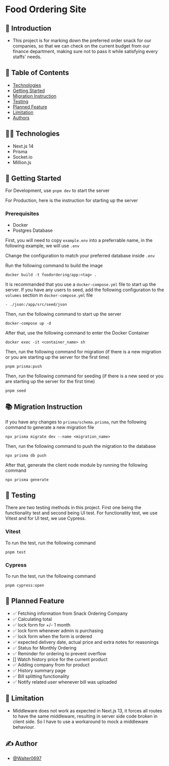 # Food Ordering Site

## 🏁 Introduction

-   This project is for marking down the preferred order snack for our companies, so that we can check on the current budget from our finance department, making sure not to pass it while satisfying every staffs' needs.

## 📝 Table of Contents

-   [Technologies](#technologies)
-   [Getting Started](#getting_started)
-   [Migration Instruction](#migration_instruction)
-   [Testing](#testing)
-   [Planned Feature](#planned_feature)
-   [Limitation](#limitation)
-   [Authors](#authors)

## 🧑‍💻 Technologies <a name = "technologies"></a>

-   Next.js 14
-   Prisma
-   Socket.io
-   Million.js

## 🏁 Getting Started <a name = "getting_started"></a>

For Development, use `pnpm dev` to start the server

For Production, here is the instruction for starting up the server

### Prerequisites

-   Docker
-   Postgres Database

First, you will need to copy `example.env` into a preferrable name, in the following example, we will use `.env`

Change the configuration to match your preferred database inside `.env`

Run the following command to build the image

```
docker build -t foodordering/app:<tag> .
```

It is recommanded that you use a `docker-compose.yml` file to start up the server. If you have any users to seed, add the following configuration to the `volumes` section in `docker-compose.yml` file

```
- ./json:/app/src/seed/json
```

Then, run the following command to start up the server

```
docker-compose up -d
```

After that, use the following command to enter the Docker Container

```
docker exec -it <container_name> sh
```

Then, run the following command for migration (if there is a new migration or you are starting up the server for the first time)

```
pnpm prisma:push
```

Then, run the following command for seeding (if there is a new seed or you are starting up the server for the first time)

```
pnpm seed
```

## 📚 Migration Instruction <a name = "migration_instruction"></a>

If you have any changes to `prisma/schema.prisma`, run the following command to generate a new migration file

```
npx prisma migrate dev --name <migration_name>
```

Then, run the following command to push the migration to the database

```
npx prisma db push
```

After that, generate the client node module by running the following command

```
npx prisma generate
```

## 🐛 Testing <a name="testing"></a>

There are two testing methods in this project. First one being the functionality test and second being UI test. For functionality test, we use Vitest and for UI test, we use Cypress.

### Vitest

To run the test, run the following command

```
pnpm test
```

### Cypress

To run the test, run the following command

```
pnpm cypress:open
```

## 🧳 Planned Feature <a name = "planned_feature"></a>

-   ✅ Fetching information from Snack Ordering Company
-   ✅ Calculating total
-   ✅ lock form for +/- 1 month
-   ✅ lock form whenever admin is purchasing
-   ✅ lock form when the form is ordered
-   ✅ expected delivery date, actual price and extra notes for reasonings
-   ✅ Status for Monthly Ordering
-   ✅ Reminder for ordering to prevent overflow
-   [] Watch history price for the current product
-   ✅ Adding company from for product
-   ✅ History summary page
-   ✅ Bill splitting functionality
-   ✅ Notify related user whenever bill was uploaded

## 🐜 Limitation <a name = "limitation"></a>

-   Middleware does not work as expected in Next.js 13, it forces all routes to have the same middleware, resulting in server side code broken in client side. So I have to use a workaround to mock a middleware behaviour.

## ✍️ Author <a name = "authors"></a>

-   [@Walter0697](https://github.com/Walter0697)
